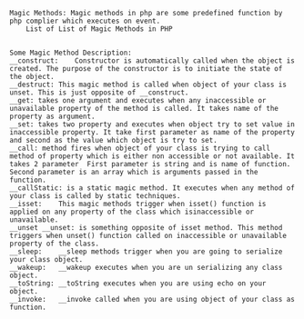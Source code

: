
    Magic Methods: Magic methods in php are some predefined function by php complier which executes on event.
        List of List of Magic Methods in PHP
        
        
    Some Magic Method Description:
    __construct:	Constructor is automatically called when the object is created. The purpose of the constructor is to initiate the state of the object.
    __destruct:	This magic method is called when object of your class is unset. This is just opposite of __construct.
    __get: takes one argument and executes when any inaccessible or unavailable property of the method is called. It takes name of the property as argument.
    __set: takes two property and executes when object try to set value in inaccessible property. It take first parameter as name of the property and second as the value which object is try to set.
    __call: method fires when object of your class is trying to call method of property which is either non accessible or not available. It takes 2 parameter  First parameter is string and is name of function. Second parameter is an array which is arguments passed in the function.
    __callStatic: is a static magic method. It executes when any method of your class is called by static techniques.
    __isset:	This magic methods trigger when isset() function is applied on any property of the class which isinaccessible or unavailable.
    __unset	__unset: is something opposite of isset method. This method triggers when unset() function called on inaccessible or unavailable property of the class.
    __sleep:	__sleep methods trigger when you are going to serialize your class object.
    __wakeup:	__wakeup executes when you are un serializing any class object.
    __toString:	__toString executes when you are using echo on your object.
    __invoke:	__invoke called when you are using object of your class as function.
